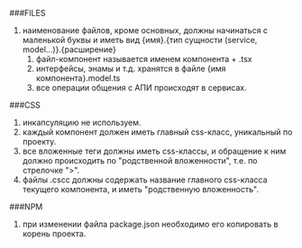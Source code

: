 ###FILES
1. наименование файлов, кроме основных, должны начинаться с маленькой буквы и иметь вид {имя}.{тип сущности (service, model...)}.{расширение}
    1. файл-компонент называется именем компонента + .tsx
    2. интерфейсы, энамы и т.д. хранятся в файле {имя компонента}.model.ts
    3. все операции общения с АПИ происходят в сервисах. 

###CSS
1. инкапсуляцию не используем.
2. каждый компонент должен иметь главный css-класс, уникальный по проекту.
3. все вложенные теги должны иметь css-классы, и обращение к ним должно
происходить по "родственной вложенности", т.е. по стрелочке ">".
4. файлы .cscc должны содержать название главного css-класса текущего компонента, и иметь "родственную вложенность".

###NPM
1. при изменении файла package.json необходимо его копировать в корень проекта.